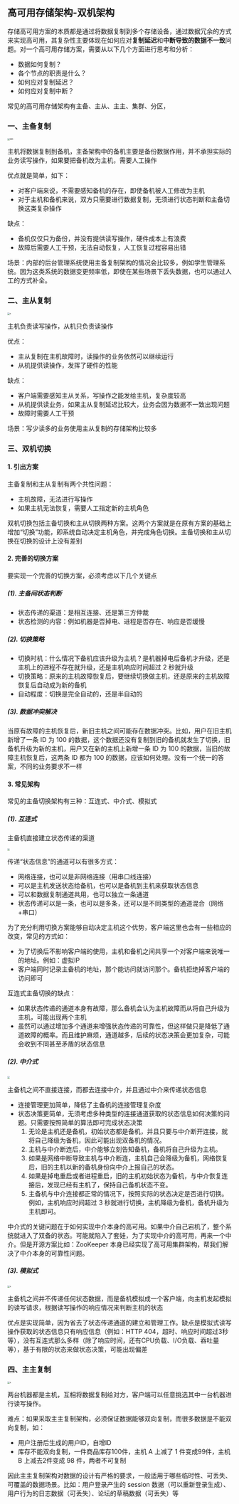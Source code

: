 ## 高可用存储架构-双机架构

存储高可用方案的本质都是通过将数据复制到多个存储设备，通过数据冗余的方式来实现高可用，其复杂性主要体现在如何应对**复制延迟**和**中断导致的数据不一致**问题。对一个高可用存储方案，需要从以下几个方面进行思考和分析：

- 数据如何复制？
- 各个节点的职责是什么？
- 如何应对复制延迟？
- 如何应对复制中断？

常见的高可用存储架构有主备、主从、主主、集群、分区，

### 一、主备复制

<img src="./image/主备复制.png" alt="300" style="zoom:30%;" />

主机将数据复制到备机，主备架构中的备机主要是备份数据作用，并不承担实际的业务读写操作，如果要把备机改为主机，需要人工操作

优点就是简单，如下：

- 对客户端来说，不需要感知备机的存在，即使备机被人工修改为主机
- 对于主机和备机来说，双方只需要进行数据复制，无须进行状态判断和主备切换这类复杂操作

缺点：

- 备机仅仅只为备份，并没有提供读写操作，硬件成本上有浪费
- 故障后需要人工干预，无法自动恢复，人工恢复过程容易出错

场景：内部的后台管理系统使用主备复制架构的情况会比较多，例如学生管理系统。因为这类系统的数据变更频率低，即使在某些场景下丢失数据，也可以通过人工的方式补全。

### 二、主从复制

<img src="./image/主从复制.png" alt="s" style="zoom:33%;" />

主机负责读写操作，从机只负责读操作

优点：

- 主从复制在主机故障时，读操作的业务依然可以继续运行
- 从机提供读操作，发挥了硬件的性能

缺点：

- 客户端需要感知主从关系，写操作之能发给主机，复杂度较高
- 从机提供读业务，如果主从复制延迟比较大，业务会因为数据不一致出现问题
- 故障时需要人工干预

场景：写少读多的业务使用主从复制的存储架构比较多

### 三、双机切换

#### 1. 引出方案

主备复制和主从复制有两个共性问题：

- 主机故障，无法进行写操作
- 如果主机无法恢复，需要人工指定新的主机角色

双机切换包括主备切换和主从切换两种方案。这两个方案就是在原有方案的基础上增加“切换”功能，即系统自动决定主机角色，并完成角色切换。主备切换和主从切换在切换的设计上没有差别

#### 2. 完善的切换方案

要实现一个完善的切换方案，必须考虑以下几个关键点

##### (1). 主备间状态判断

- 状态传递的渠道：是相互连接、还是第三方仲裁
- 状态检测的内容：例如机器是否掉电、进程是否存在、响应是否缓慢

##### (2). 切换策略

- 切换时机：什么情况下备机应该升级为主机？是机器掉电后备机才升级，还是主机上的进程不存在就升级，还是主机响应时间超过 2 秒就升级
- 切换策略：原来的主机故障恢复后，要继续切换做主机，还是原来的主机故障恢复后自动成为新的备机
- 自动程度：切换是完全自动的，还是半自动的

##### (3). 数据冲突解决

当原有故障的主机恢复后，新旧主机之间可能存在数据冲突。比如，用户在旧主机新增了一条 ID 为 100 的数据，这个数据还没有复制到旧的备机就发生了切换，旧备机升级为新的主机，用户又在新的主机上新增一条 ID 为 100 的数据，当旧的故障主机恢复后，这两条 ID 都为 100 的数据，应该如何处理。没有一个统一的答案，不同的业务要求不一样

#### 3. 常见架构

常见的主备切换架构有三种：互连式、中介式、模拟式

##### (1). 互连式

主备机直接建立状态传递的渠道

<img src="./image/互连式-主备切换.png" style="zoom:33%;" />

传递“状态信息”的通道可以有很多方式：

- 网络连接，也可以是非网络连接（用串口线连接）
- 可以是主机发送状态给备机，也可以是备机到主机来获取状态信息
- 可以和数据复制通道共用，也可以独立一条通道
- 状态传递可以是一条，也可以是多条，还可以是不同类型的通道混合（网络+串口）

为了充分利用切换方案能够自动决定主机这个优势，客户端这里也会有一些相应的改变，常见的方式如：

- 为了切换后不影响客户端的使用，主机和备机之间共享一个对客户端来说唯一的地址。例如：虚拟IP
- 客户端同时记录主备机的地址，那个能访问就访问那个。备机拒绝掉客户端的访问即可

互连式主备切换的缺点：

- 如果状态传递的通道本身有故障，那么备机会认为主机故障而从将自己升级为主机，可能出现两个主机
- 虽然可以通过增加多个通道来增强状态传递的可靠性，但这样做只是降低了通道故障的概率。而且维护麻烦，通道越多，后续的状态决策会更加复杂，可能会收到不同甚至矛盾的状态信息

##### (2). 中介式

<img src="./image/中介式-主备切换.png" style="zoom:33%;" />

主备机之间不直接连接，而都去连接中介，并且通过中介来传递状态信息

- 连接管理更加简单，降低了主备机的连接管理复杂度
- 状态决策更简单，无须考虑多种类型的连接通道获取的状态信息如何决策的问题。只需要按照简单的算法即可完成状态决策
    1. 无论是主机还是备机，初始状态都是备机，并且只要与中介断开连接，就将自己降级为备机，因此可能出现双备机的情况。
    2. 主机与中介断连后，中介能够立刻告知备机，备机将自己升级为主机。
    3. 如果是网络中断导致主机与中介断连，主机自己会降级为备机，网络恢复后，旧的主机以新的备机身份向中介上报自己的状态。
    4. 如果是掉电重启或者进程重启，旧的主机初始状态为备机，与中介恢复连接后，发现已经有主机了，保持自己备机状态不变。
    5. 主备机与中介连接都正常的情况下，按照实际的状态决定是否进行切换。例如，主机响应时间超过 3 秒就进行切换，主机降级为备机，备机升级为主机即可。

中介式的关键问题在于如何实现中介本身的高可用。如果中介自己宕机了，整个系统就进入了双备的状态。可能就陷入了套娃，为了实现中介的高可用，再来一个中介。但是开源方案比如：ZooKeeper 本身已经实现了高可用集群架构，帮我们解决了中介本身的可靠性问题。

##### (3). 模拟式

<img src="./image/模拟式-主备切换.png" alt="s" style="zoom:33%;" />

主备机之间并不传递任何状态数据，而是备机模拟成一个客户端，向主机发起模拟的读写请求，根据读写操作的响应情况来判断主机的状态

优点是实现简单，因为省去了状态传递通道的建立和管理工作。缺点是模拟式读写操作获取的状态信息只有响应信息（例如：HTTP 404，超时、响应时间超过3秒等），没有互连式那么多样（除了响应时间，还有CPU负载、I/O负载、吞吐量等），基于有限的状态来做状态决策，可能出现偏差

### 四、主主复制

<img src="./image/主主复制.png" alt="s" style="zoom:33%;" />

两台机器都是主机，互相将数据复制给对方，客户端可以任意挑选其中一台机器进行读写操作。

难点：如果采取主主复制架构，必须保证数据能够双向复制，而很多数据是不能双向复制，如：

- 用户注册后生成的用户ID，自增ID
- 库存不能双向复制，一件商品库存100件，主机 A 上减了 1 件变成99件，主机 B 上减去2件变成 98 件，两者不可复制

因此主主复制架构对数据的设计有严格的要求，一般适用于哪些临时性、可丢失、可覆盖的数据场景。比如：用户登录产生的 session 数据（可以重新登录生成）、用户行为的日志数据（可丢失）、论坛的草稿数据（可丢失）等























